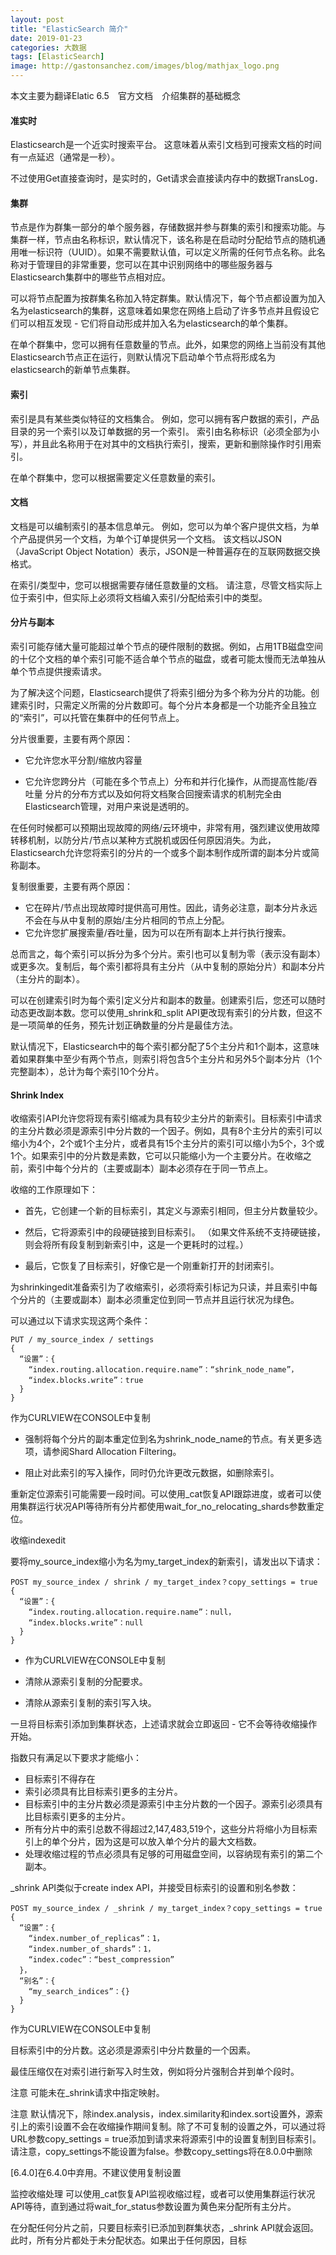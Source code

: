 ```yaml
---
layout: post
title: "ElasticSearch 简介"
date: 2019-01-23
categories: 大数据
tags: [ElasticSearch]
image: http://gastonsanchez.com/images/blog/mathjax_logo.png
---
```


本文主要为翻译Elatic 6.5　官方文档　介绍集群的基础概念


<!-- more -->

#### 准实时

Elasticsearch是一个近实时搜索平台。 这意味着从索引文档到可搜索文档的时间有一点延迟（通常是一秒）。

不过使用Get直接查询时，是实时的，Get请求会直接读内存中的数据TransLog．



#### 集群

节点是作为群集一部分的单个服务器，存储数据并参与群集的索引和搜索功能。与集群一样，节点由名称标识，默认情况下，该名称是在启动时分配给节点的随机通用唯一标识符（UUID）。如果不需要默认值，可以定义所需的任何节点名称。此名称对于管理目的非常重要，您可以在其中识别网络中的哪些服务器与Elasticsearch集群中的哪些节点相对应。

可以将节点配置为按群集名称加入特定群集。默认情况下，每个节点都设置为加入名为elasticsearch的集群，这意味着如果您在网络上启动了许多节点并且假设它们可以相互发现 - 它们将自动形成并加入名为elasticsearch的单个集群。

在单个群集中，您可以拥有任意数量的节点。此外，如果您的网络上当前没有其他Elasticsearch节点正在运行，则默认情况下启动单个节点将形成名为elasticsearch的新单节点集群。



#### 索引

索引是具有某些类似特征的文档集合。 例如，您可以拥有客户数据的索引，产品目录的另一个索引以及订单数据的另一个索引。 索引由名称标识（必须全部为小写），并且此名称用于在对其中的文档执行索引，搜索，更新和删除操作时引用索引。

在单个群集中，您可以根据需要定义任意数量的索引。



#### 文档

文档是可以编制索引的基本信息单元。 例如，您可以为单个客户提供文档，为单个产品提供另一个文档，为单个订单提供另一个文档。 该文档以JSON（JavaScript Object Notation）表示，JSON是一种普遍存在的互联网数据交换格式。

在索引/类型中，您可以根据需要存储任意数量的文档。 请注意，尽管文档实际上位于索引中，但实际上必须将文档编入索引/分配给索引中的类型。



#### 分片与副本

索引可能存储大量可能超过单个节点的硬件限制的数据。例如，占用1TB磁盘空间的十亿个文档的单个索引可能不适合单个节点的磁盘，或者可能太慢而无法单独从单个节点提供搜索请求。

为了解决这个问题，Elasticsearch提供了将索引细分为多个称为分片的功能。创建索引时，只需定义所需的分片数即可。每个分片本身都是一个功能齐全且独立的“索引”，可以托管在集群中的任何节点上。

分片很重要，主要有两个原因：

- 它允许您水平分割/缩放内容量

- 它允许您跨分片（可能在多个节点上）分布和并行化操作，从而提高性能/吞吐量
  分片的分布方式以及如何将文档聚合回搜索请求的机制完全由Elasticsearch管理，对用户来说是透明的。

在任何时候都可以预期出现故障的网络/云环境中，非常有用，强烈建议使用故障转移机制，以防分片/节点以某种方式脱机或因任何原因消失。为此，Elasticsearch允许您将索引的分片的一个或多个副本制作成所谓的副本分片或简称副本。

复制很重要，主要有两个原因：

- 它在碎片/节点出现故障时提供高可用性。因此，请务必注意，副本分片永远不会在与从中复制的原始/主分片相同的节点上分配。
- 它允许您扩展搜索量/吞吐量，因为可以在所有副本上并行执行搜索。

总而言之，每个索引可以拆分为多个分片。索引也可以复制为零（表示没有副本）或更多次。复制后，每个索引都将具有主分片（从中复制的原始分片）和副本分片（主分片的副本）。

可以在创建索引时为每个索引定义分片和副本的数量。创建索引后，您还可以随时动态更改副本数。您可以使用_shrink和_split API更改现有索引的分片数，但这不是一项简单的任务，预先计划正确数量的分片是最佳方法。

默认情况下，Elasticsearch中的每个索引都分配了5个主分片和1个副本，这意味着如果群集中至少有两个节点，则索引将包含5个主分片和另外5个副本分片（1个完整副本），总计为每个索引10个分片。



#### Shrink Index

收缩索引API允许您将现有索引缩减为具有较少主分片的新索引。目标索引中请求的主分片数必须是源索引中分片数的一个因子。例如，具有8个主分片的索引可以缩小为4个，2个或1个主分片，或者具有15个主分片的索引可以缩小为5个，3个或1个。如果索引中的分片数是素数，它可以只能缩小为一个主要分片。在收缩之前，索引中每个分片的（主要或副本）副本必须存在于同一节点上。

收缩的工作原理如下：

- 首先，它创建一个新的目标索引，其定义与源索引相同，但主分片数量较少。

- 然后，它将源索引中的段硬链接到目标索引。 （如果文件系统不支持硬链接，则会将所有段复制到新索引中，这是一个更耗时的过程。）

- 最后，它恢复了目标索引，好像它是一个刚重新打开的封闭索引。

为shrinkingedit准备索引为了收缩索引，必须将索引标记为只读，并且索引中每个分片的（主要或副本）副本必须重定位到同一节点并且运行状况为绿色。

可以通过以下请求实现这两个条件：

```
PUT / my_source_index / settings
{
  “设置”：{
    “index.routing.allocation.require.name”：“shrink_node_name”，
    “index.blocks.write”：true
  }
}
```


作为CURLVIEW在CONSOLE中复制

- 强制将每个分片的副本重定位到名为shrink_node_name的节点。有关更多选项，请参阅Shard Allocation Filtering。

- 阻止对此索引的写入操作，同时仍允许更改元数据，如删除索引。

重新定位源索引可能需要一段时间。可以使用_cat恢复API跟踪进度，或者可以使用集群运行状况API等待所有分片都使用wait_for_no_relocating_shards参数重定位。

收缩indexedit

要将my_source_index缩小为名为my_target_index的新索引，请发出以下请求：

```
POST my_source_index / shrink / my_target_index？copy_settings = true
{
  “设置”：{
    “index.routing.allocation.require.name”：null，
    “index.blocks.write”：null
  }
}
```

- 作为CURLVIEW在CONSOLE中复制

- 清除从源索引复制的分配要求。

- 清除从源索引复制的索引写入块。

一旦将目标索引添加到集群状态，上述请求就会立即返回 - 它不会等待收缩操作开始。


指数只有满足以下要求才能缩小：

- 目标索引不得存在
- 索引必须具有比目标索引更多的主分片。
- 目标索引中的主分片数必须是源索引中主分片数的一个因子。源索引必须具有比目标索引更多的主分片。
- 所有分片中的索引总数不得超过2,147,483,519个，这些分片将缩小为目标索引上的单个分片，因为这是可以放入单个分片的最大文档数。
- 处理收缩过程的节点必须具有足够的可用磁盘空间，以容纳现有索引的第二个副本。

_shrink API类似于create index API，并接受目标索引的设置和别名参数：

```
POST my_source_index / _shrink / my_target_index？copy_settings = true
{
  “设置”：{
    “index.number_of_replicas”：1，
    “index.number_of_shards”：1，
    “index.codec”：“best_compression”
  }，
  “别名”：{
    “my_search_indices”：{}
  }
}
```




作为CURLVIEW在CONSOLE中复制


目标索引中的分片数。这必须是源索引中分片数量的一个因素。



最佳压缩仅在对索引进行新写入时生效，例如将分片强制合并到单个段时。

注意
可能未在_shrink请求中指定映射。

注意
默认情况下，除index.analysis，index.similarity和index.sort设置外，源索引上的索引设置不会在收缩操作期间复制。除了不可复制的设置之外，可以通过将URL参数copy_settings = true添加到请求来将源索引中的设置复制到目标索引。请注意，copy_settings不能设置为false。参数copy_settings将在8.0.0中删除

[6.4.0]在6.4.0中弃用。不建议使用复制设置

监控收缩处理
可以使用_cat恢复API监视收缩过程，或者可以使用集群运行状况API等待，直到通过将wait_for_status参数设置为黄色来分配所有主分片。

在分配任何分片之前，只要目标索引已添加到群集状态，_shrink API就会返回。此时，所有分片都处于未分配状态。如果出于任何原因，目标


